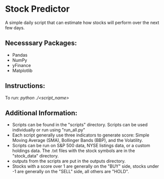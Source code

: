 # Stock Predictor

A simple daily script that can estimate how stocks will perform over the next few days.

## Necesssary Packages:
* Pandas
* NumPy
* yFinance
* Matplotlib

## Instructions:

To run: *python ./<script_name>*

## Additional Information:

* Scripts can be found in the "scripts" directory. Scripts can be used individually or run using "run_all.py"
* Each script generally use three indicators to generate score: Simple Moving Average (SMA), Bollinger Bands (BBP), and the Volatility.
* Scripts can be run on S&P 500 data, NYSE listings data, or a custom holdings data. The .txt files with the stock symbols are in the "stock_data" directory.
* outputs from the scripts are put in the outputs directory.
* Stocks with a score over 1 are generally on the "BUY" side, stocks under -1 are generally on the "SELL" side, all others are "HOLD".
